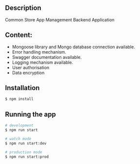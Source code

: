 ## Description

Common Store App Management Backend Application

## Content:
- Mongoose library and Mongo database connection available.
- Error handling mechanism.
- Swagger documentation available.
- Logging mechanism available.
- User authorisation
- Data encryption


## Installation

```bash
$ npm install
```

## Running the app

```bash
# development
$ npm run start

# watch mode
$ npm run start:dev

# production mode
$ npm run start:prod
```
